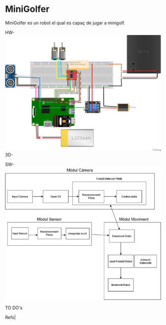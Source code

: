 # MiniGolfer
MiniGolfer es un robot el qual es capaç de jugar a minigolf.





HW-![MiniGolfer Hardware Diagram](./HW/MiniGolfer_HW.png)
3D-

SW-
![Architecture MINIGOLFER](ASW/ArquitecturaSW.png)


TO DO's

Refs|

